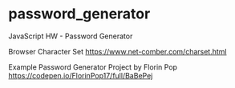 # password_generator
JavaScript HW - Password Generator




Browser Character Set
https://www.net-comber.com/charset.html



Example Password Generator Project by Florin Pop
https://codepen.io/FlorinPop17/full/BaBePej
